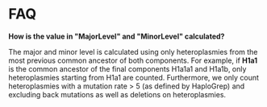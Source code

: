 # FAQ

**How is the value in "MajorLevel" and "MinorLevel" calculated?** 

The major and minor level is calculated using only heteroplasmies from the most previous common ancestor of both components. For example, if **H1a1** is the common ancestor of the final components H1a1a1 and H1a1b, only heteroplasmies starting from H1a1 are counted. Furthermore, we only count heteroplasmies with a mutation rate > 5 (as defined by HaploGrep) and excluding back mutations as well as deletions on heteroplasmies.